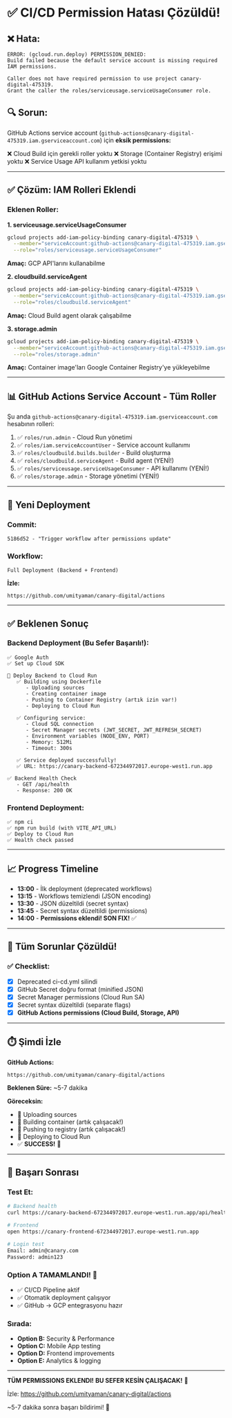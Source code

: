 # ✅ CI/CD Permission Hatası Çözüldü!

## ❌ Hata:
```
ERROR: (gcloud.run.deploy) PERMISSION_DENIED: 
Build failed because the default service account is missing required IAM permissions.

Caller does not have required permission to use project canary-digital-475319. 
Grant the caller the roles/serviceusage.serviceUsageConsumer role.
```

## 🔍 Sorun:
GitHub Actions service account (`github-actions@canary-digital-475319.iam.gserviceaccount.com`) için **eksik permissions:**

❌ Cloud Build için gerekli roller yoktu
❌ Storage (Container Registry) erişimi yoktu
❌ Service Usage API kullanım yetkisi yoktu

---

## ✅ Çözüm: IAM Rolleri Eklendi

### Eklenen Roller:

**1. serviceusage.serviceUsageConsumer**
```bash
gcloud projects add-iam-policy-binding canary-digital-475319 \
  --member="serviceAccount:github-actions@canary-digital-475319.iam.gserviceaccount.com" \
  --role="roles/serviceusage.serviceUsageConsumer"
```
**Amaç:** GCP API'larını kullanabilme

**2. cloudbuild.serviceAgent**
```bash
gcloud projects add-iam-policy-binding canary-digital-475319 \
  --member="serviceAccount:github-actions@canary-digital-475319.iam.gserviceaccount.com" \
  --role="roles/cloudbuild.serviceAgent"
```
**Amaç:** Cloud Build agent olarak çalışabilme

**3. storage.admin**
```bash
gcloud projects add-iam-policy-binding canary-digital-475319 \
  --member="serviceAccount:github-actions@canary-digital-475319.iam.gserviceaccount.com" \
  --role="roles/storage.admin"
```
**Amaç:** Container image'ları Google Container Registry'ye yükleyebilme

---

## 📊 GitHub Actions Service Account - Tüm Roller

Şu anda `github-actions@canary-digital-475319.iam.gserviceaccount.com` hesabının rolleri:

1. ✅ `roles/run.admin` - Cloud Run yönetimi
2. ✅ `roles/iam.serviceAccountUser` - Service account kullanımı
3. ✅ `roles/cloudbuild.builds.builder` - Build oluşturma
4. ✅ `roles/cloudbuild.serviceAgent` - Build agent (YENİ!)
5. ✅ `roles/serviceusage.serviceUsageConsumer` - API kullanımı (YENİ!)
6. ✅ `roles/storage.admin` - Storage yönetimi (YENİ!)

---

## 🚀 Yeni Deployment

### Commit:
```
5186d52 - "Trigger workflow after permissions update"
```

### Workflow:
```
Full Deployment (Backend + Frontend)
```

**İzle:**
```
https://github.com/umityaman/canary-digital/actions
```

---

## ✅ Beklenen Sonuç

### Backend Deployment (Bu Sefer Başarılı!):
```
✅ Google Auth
✅ Set up Cloud SDK

🔄 Deploy Backend to Cloud Run
   ✅ Building using Dockerfile
      - Uploading sources
      - Creating container image
      - Pushing to Container Registry (artık izin var!)
      - Deploying to Cloud Run
   
   ✅ Configuring service:
      - Cloud SQL connection
      - Secret Manager secrets (JWT_SECRET, JWT_REFRESH_SECRET)
      - Environment variables (NODE_ENV, PORT)
      - Memory: 512Mi
      - Timeout: 300s
   
   ✅ Service deployed successfully!
   ✅ URL: https://canary-backend-672344972017.europe-west1.run.app

✅ Backend Health Check
   - GET /api/health
   - Response: 200 OK
```

### Frontend Deployment:
```
✅ npm ci
✅ npm run build (with VITE_API_URL)
✅ Deploy to Cloud Run
✅ Health check passed
```

---

## 📈 Progress Timeline

- **13:00** - İlk deployment (deprecated workflows)
- **13:15** - Workflows temizlendi (JSON encoding)
- **13:30** - JSON düzeltildi (secret syntax)
- **13:45** - Secret syntax düzeltildi (permissions)
- **14:00** - **Permissions eklendi! SON FIX!** ✅

---

## 🎯 Tüm Sorunlar Çözüldü!

### ✅ Checklist:
- [x] Deprecated ci-cd.yml silindi
- [x] GitHub Secret doğru format (minified JSON)
- [x] Secret Manager permissions (Cloud Run SA)
- [x] Secret syntax düzeltildi (separate flags)
- [x] **GitHub Actions permissions (Cloud Build, Storage, API)**

---

## ⏱️ Şimdi İzle

**GitHub Actions:**
```
https://github.com/umityaman/canary-digital/actions
```

**Beklenen Süre:** ~5-7 dakika

**Göreceksin:**
- 🔄 Uploading sources
- 🔄 Building container (artık çalışacak!)
- 🔄 Pushing to registry (artık çalışacak!)
- 🔄 Deploying to Cloud Run
- ✅ **SUCCESS!** 🎉

---

## 🎊 Başarı Sonrası

### Test Et:
```bash
# Backend health
curl https://canary-backend-672344972017.europe-west1.run.app/api/health

# Frontend
open https://canary-frontend-672344972017.europe-west1.run.app

# Login test
Email: admin@canary.com
Password: admin123
```

### Option A TAMAMLANDI! 🎉
- ✅ CI/CD Pipeline aktif
- ✅ Otomatik deployment çalışıyor
- ✅ GitHub → GCP entegrasyonu hazır

### Sırada:
- **Option B:** Security & Performance
- **Option C:** Mobile App testing
- **Option D:** Frontend improvements
- **Option E:** Analytics & logging

---

**TÜM PERMISSIONS EKLENDI!**
**BU SEFER KESİN ÇALIŞACAK!** 🚀

İzle: https://github.com/umityaman/canary-digital/actions

~5-7 dakika sonra başarı bildirimi! 🎉
